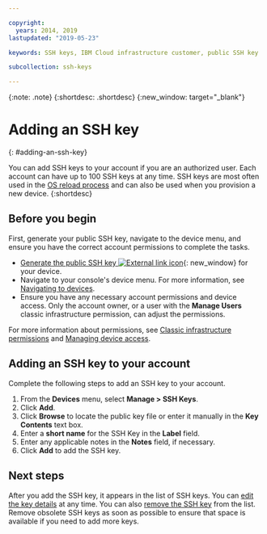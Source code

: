 ```yaml
---

copyright:
  years: 2014, 2019
lastupdated: "2019-05-23"

keywords: SSH keys, IBM Cloud infrastructure customer, public SSH key

subcollection: ssh-keys

---
```


{:note: .note}
{:shortdesc: .shortdesc}
{:new_window: target="_blank"}

# Adding an SSH key
{: #adding-an-ssh-key}

You can add SSH keys to your account if you are an authorized user. Each account can have up to 100 SSH keys at any time. SSH keys are most often used in the [OS reload process](/docs/software?topic=software-reloading-the-os#reloading-the-os) and can also be used when you provision a new device.
{:shortdesc}

## Before you begin
First, generate your public SSH key, navigate to the device menu, and ensure you have the correct account permissions to complete the tasks.

* [Generate the public SSH key ![External link icon](../../icons/launch-glyph.svg "External link icon")](https://help.github.com/articles/generating-ssh-keys){: new_window} for your device.
* Navigate to your console's device menu. For more information, see [Navigating to devices](/docs/infrastructure/ssh-keys?topic=virtual-servers-navigating-devices).
* Ensure you have any necessary account permissions and device access. Only the account owner, or a user with the **Manage Users** classic infrastructure permission, can adjust the permissions.

For more information about permissions, see [Classic infrastructure permissions](/docs/iam?topic=iam-infrapermission#infrapermission) and [Managing device access](/docs/vsi?topic=virtual-servers-managing-device-access).

## Adding an SSH key to your account
Complete the following steps to add an SSH key to your account.

1. From the **Devices** menu, select **Manage > SSH Keys**.
2. Click **Add**.
3. Click **Browse** to locate the public key file or enter it manually in the **Key Contents** text box.
4. Enter a **short name** for the SSH Key in the **Label** field.
5. Enter any applicable notes in the **Notes** field, if necessary.
6. Click **Add** to add the SSH key. 

## Next steps

After you add the SSH key, it appears in the list of SSH keys. You can [edit the key details](/docs/infrastructure/ssh-keys?topic=ssh-keys-editing-details-for-an-ssh-key#editing-details-for-an-ssh-key) at any time. You can also [remove the SSH key](/docs/infrastructure/ssh-keys?topic=ssh-keys-removing-an-ssh-key#removing-an-ssh-key) from the list. Remove obsolete SSH keys as soon as possible to ensure that space is available if you need to add more keys.
